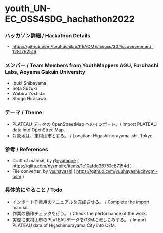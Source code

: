 # youth_UN-EC_OSS4SDG_hachathon2022
### ハッカソン詳細 / Hackathon Details
* https://github.com/furuhashilab/README/issues/33#issuecomment-1281762516
### メンバー / Team Members from YouthMappers AGU, Furuhashi Labs, Aoyama Gakuin University
* Ibuki Shibayama
* Sota Suzuki
* Wataru Yoshida
* Shogo Hirasawa
### テーマ / Theme
* PLATEAU データの OpenStreetMap へのインポート。/ Import PLATEAU data into OpenStreetMap.
* 対象地は、東村山市とする。 / Location: Higashimurayama-shi, Tokyo
### 参考 / References
* Draft of manual, by [@nyampire](https://qiita.com/nyampire) ( https://qiita.com/nyampire/items/1c10afdd36750c87154d )
* File converter, by [yuuhayashi](https://github.com/yuuhayashi) ( https://github.com/yuuhayashi/citygml-osm )
### 具体的にやること / Todo
* インポート作業用のマニュアルを完成させる。 / Complete the import manual.
* 作業の動作チェックを行う。 / Check the performance of the work.
* 実際に東村山市のPLATEAUデータをOSMに流しこみする。 / Import PLATEAU data of Higashimurayama City into OSM.
